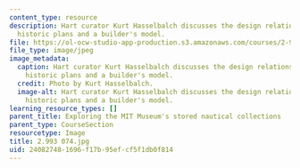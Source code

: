 ```yaml
---
content_type: resource
description: Hart curator Kurt Hasselbalch discusses the design relationship between
  historic plans and a builder's model.
file: https://ol-ocw-studio-app-production.s3.amazonaws.com/courses/2-993-special-topics-in-mechanical-engineering-the-art-and-science-of-boat-design-january-iap-2007/240827481696f17b95efcf5f1db0f814_2993074.jpg
file_type: image/jpeg
image_metadata:
  caption: Hart curator Kurt Hasselbalch discusses the design relationship between
    historic plans and a builder's model.
  credit: Photo by Kurt Hasselbalch.
  image-alt: Hart curator Kurt Hasselbalch discusses the design relationship between
    historic plans and a builder's model.
learning_resource_types: []
parent_title: Exploring the MIT Museum's stored nautical collections
parent_type: CourseSection
resourcetype: Image
title: 2.993 074.jpg
uid: 24082748-1696-f17b-95ef-cf5f1db0f814
---
```

